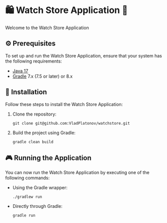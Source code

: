# 🛍️ Watch Store Application 🌟

Welcome to the Watch Store Application

## ⚙️ Prerequisites

To set up and run the Watch Store Application, ensure that your system has the following requirements:

- [Java 17](https://jdk.java.net/17/)
- [Gradle](https://gradle.org/install/) 7.x (7.5 or later) or 8.x

## 🚀 Installation

Follow these steps to install the Watch Store Application:

1. Clone the repository:

    ```
    git clone git@github.com:VladPlatonov/watchstore.git
    ```

2. Build the project using Gradle:

    ```
    gradle clean build
    ```

## 🎮 Running the Application

You can now run the Watch Store Application by executing one of the following commands:

- Using the Gradle wrapper:

    ```
    ./gradlew run
    ```

- Directly through Gradle:

    ```
    gradle run
    ```
